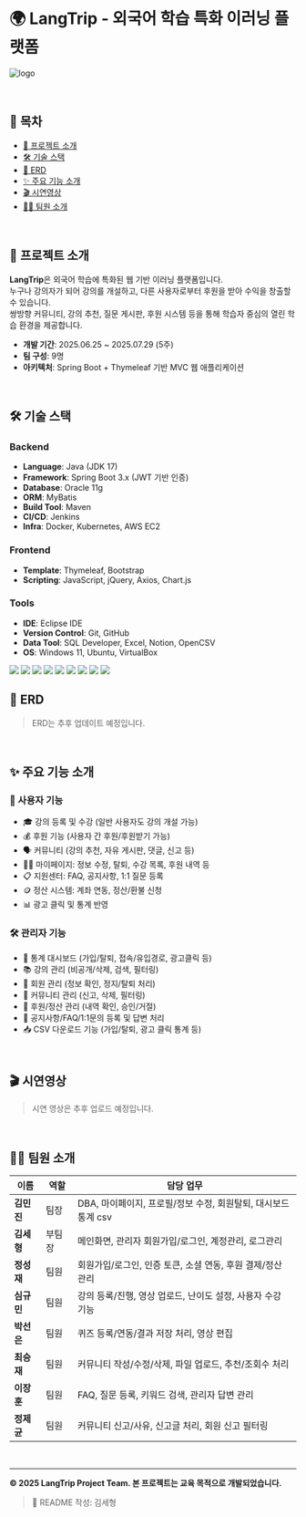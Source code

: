 # 🌍 LangTrip - 외국어 학습 특화 이러닝 플랫폼

![logo](https://github.com/user-attachments/assets/5acd9fdf-7c58-496e-a42c-b48220a907c9)

<br/>

## 📑 목차  
- [📝 프로젝트 소개](#-프로젝트-소개)
- [🛠 기술 스택](#-기술-스택)
- [💾 ERD](#-erd)
- [✨ 주요 기능 소개](#-주요-기능-소개)  
- [🎬 시연영상](#-시연영상)   
- [💁‍♂️ 팀원 소개](#-팀원-소개)  

<br/>

## 📝 프로젝트 소개
**LangTrip**은 외국어 학습에 특화된 웹 기반 이러닝 플랫폼입니다.  
누구나 강의자가 되어 강의를 개설하고, 다른 사용자로부터 후원을 받아 수익을 창출할 수 있습니다.  
쌍방향 커뮤니티, 강의 추천, 질문 게시판, 후원 시스템 등을 통해 학습자 중심의 열린 학습 환경을 제공합니다.

- **개발 기간**: 2025.06.25 ~ 2025.07.29 (5주)
- **팀 구성**: 9명  
- **아키텍처**: Spring Boot + Thymeleaf 기반 MVC 웹 애플리케이션  

<br/>

## 🛠 기술 스택

### Backend
- **Language**: Java (JDK 17)
- **Framework**: Spring Boot 3.x (JWT 기반 인증)
- **Database**: Oracle 11g
- **ORM**: MyBatis
- **Build Tool**: Maven
- **CI/CD**: Jenkins
- **Infra**: Docker, Kubernetes, AWS EC2

### Frontend
- **Template**: Thymeleaf, Bootstrap
- **Scripting**: JavaScript, jQuery, Axios, Chart.js

### Tools
- **IDE**: Eclipse IDE
- **Version Control**: Git, GitHub
- **Data Tool**: SQL Developer, Excel, Notion, OpenCSV
- **OS**: Windows 11, Ubuntu, VirtualBox

<img src="https://img.shields.io/badge/java-007396?style=for-the-badge&logo=java&logoColor=white"> 
<img src="https://img.shields.io/badge/spring-6DB33F?style=for-the-badge&logo=spring&logoColor=white"> 
<img src="https://img.shields.io/badge/javascript-F7DF1E?style=for-the-badge&logo=javascript&logoColor=black"> 
<img src="https://img.shields.io/badge/bootstrap-7952B3?style=for-the-badge&logo=bootstrap&logoColor=white"> 
<img src="https://img.shields.io/badge/oracle-F80000?style=for-the-badge&logo=oracle&logoColor=white"> 
<img src="https://img.shields.io/badge/mybatis-000000?style=for-the-badge&logo=mybatis&logoColor=white"> 
<img src="https://img.shields.io/badge/docker-2496ED?style=for-the-badge&logo=docker&logoColor=white"> 
<img src="https://img.shields.io/badge/github-181717?style=for-the-badge&logo=github&logoColor=white"> 
<img src="https://img.shields.io/badge/kubernetes-326CE5?style=for-the-badge&logo=kubernetes&logoColor=white">

<br/>

## 💾 ERD
> ERD는 추후 업데이트 예정입니다.  

<br/>

## ✨ 주요 기능 소개

### 👥 사용자 기능
- 🎓 강의 등록 및 수강 (일반 사용자도 강의 개설 가능)
- 💰 후원 기능 (사용자 간 후원/후원받기 가능)
- 🗣 커뮤니티 (강의 추천, 자유 게시판, 댓글, 신고 등)
- 🧑‍💻 마이페이지: 정보 수정, 탈퇴, 수강 목록, 후원 내역 등
- 📋 지원센터: FAQ, 공지사항, 1:1 질문 등록
- 🪙 정산 시스템: 계좌 연동, 정산/환불 신청
- 📊 광고 클릭 및 통계 반영

### 🛠 관리자 기능
- 🧾 통계 대시보드 (가입/탈퇴, 접속/유입경로, 광고클릭 등)
- 📚 강의 관리 (비공개/삭제, 검색, 필터링)
- 🧑 회원 관리 (정보 확인, 정지/탈퇴 처리)
- 💬 커뮤니티 관리 (신고, 삭제, 필터링)
- 💸 후원/정산 관리 (내역 확인, 승인/거절)
- 📢 공지사항/FAQ/1:1문의 등록 및 답변 처리
- 📥 CSV 다운로드 기능 (가입/탈퇴, 광고 클릭 통계 등)

<br/>

## 🎬 시연영상
> 시연 영상은 추후 업로드 예정입니다.

<br/>

## 💁‍♂️ 팀원 소개

| 이름 | 역할 | 담당 업무 |
|------|------|-----------|
| **김민진** | 팀장 | DBA, 마이페이지, 프로필/정보 수정, 회원탈퇴, 대시보드 통계 csv |
| **김세형** | 부팀장 | 메인화면, 관리자 회원가입/로그인, 계정관리, 로그관리 |
| **정성재** | 팀원 | 회원가입/로그인, 인증 토큰, 소셜 연동, 후원 결제/정산 관리 |
| **심규민** | 팀원 | 강의 등록/진행, 영상 업로드, 난이도 설정, 사용자 수강 기능 |
| **박선은** | 팀원 | 퀴즈 등록/연동/결과 저장 처리, 영상 편집 |
| **최승재** | 팀원 | 커뮤니티 작성/수정/삭제, 파일 업로드, 추천/조회수 처리 |
| **이장훈** | 팀원 | FAQ, 질문 등록, 키워드 검색, 관리자 답변 관리 |
| **정제균** | 팀원 | 커뮤니티 신고/사유, 신고글 처리, 회원 신고 필터링 |

<br/>

---

**© 2025 LangTrip Project Team. 본 프로젝트는 교육 목적으로 개발되었습니다.**

> 🙋 README 작성: 김세형

